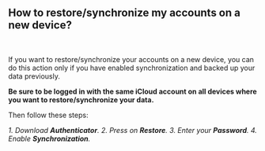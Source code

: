 <!-- 
---
title: FIXME 005
--- 
-->

## **How to restore/synchronize my accounts on a new device?**

<br />

If you want to restore/synchronize your accounts on a new device, you can do this action only if you have enabled synchronization and backed up your data previously. 

**Be sure to be logged in with the same iCloud account on all devices where you want to restore/synchronize your data.** 

Then follow these steps:

*1. Download **Authenticator**.*
*2. Press on **Restore**.*
*3. Enter your **Password**.*
*4. Enable **Synchronization**.*

